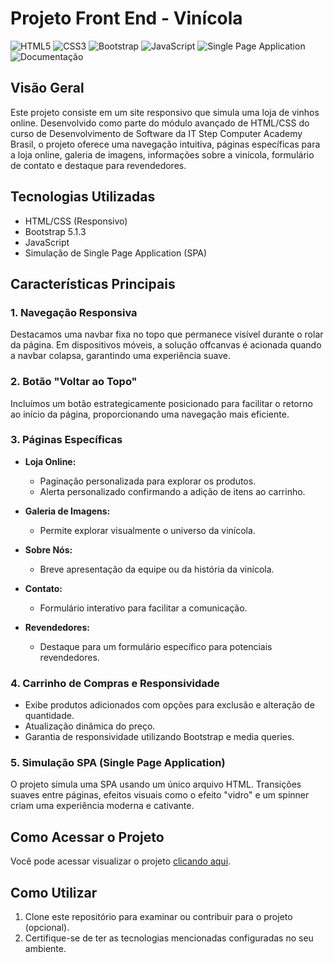 # Projeto Front End - Vinícola 

![HTML5](https://img.shields.io/badge/HTML5-Responsive-red)
![CSS3](https://img.shields.io/badge/CSS3-Style-blue)
![Bootstrap](https://img.shields.io/badge/Bootstrap-5.1.3-purple)
![JavaScript](https://img.shields.io/badge/JS-JavaScript-yellow)
![Single Page Application](https://img.shields.io/badge/SPA-Simulation-orange)
![Documentação](https://img.shields.io/badge/JSDoc-gray)


## Visão Geral

Este projeto consiste em um site responsivo que simula uma loja de vinhos online. Desenvolvido como parte do módulo avançado de HTML/CSS do curso de Desenvolvimento de Software da IT Step Computer Academy Brasil, o projeto oferece uma navegação intuitiva, páginas específicas para a loja online, galeria de imagens, informações sobre a vinícola, formulário de contato e destaque para revendedores.

## Tecnologias Utilizadas

- HTML/CSS (Responsivo)
- Bootstrap 5.1.3
- JavaScript
- Simulação de Single Page Application (SPA)

## Características Principais

### 1. Navegação Responsiva

Destacamos uma navbar fixa no topo que permanece visível durante o rolar da página. Em dispositivos móveis, a solução offcanvas é acionada quando a navbar colapsa, garantindo uma experiência suave.

### 2. Botão "Voltar ao Topo"

Incluímos um botão estrategicamente posicionado para facilitar o retorno ao início da página, proporcionando uma navegação mais eficiente.

### 3. Páginas Específicas

- **Loja Online:**
  - Paginação personalizada para explorar os produtos.
  - Alerta personalizado confirmando a adição de itens ao carrinho.

- **Galeria de Imagens:**
  - Permite explorar visualmente o universo da vinícola.

- **Sobre Nós:**
  - Breve apresentação da equipe ou da história da vinícola.

- **Contato:**
  - Formulário interativo para facilitar a comunicação.

- **Revendedores:**
  - Destaque para um formulário específico para potenciais revendedores.

### 4. Carrinho de Compras e Responsividade

- Exibe produtos adicionados com opções para exclusão e alteração de quantidade.
- Atualização dinâmica do preço.
- Garantia de responsividade utilizando Bootstrap e media queries.

### 5. Simulação SPA (Single Page Application)

O projeto simula uma SPA usando um único arquivo HTML. Transições suaves entre páginas, efeitos visuais como o efeito "vidro" e um spinner criam uma experiência moderna e cativante.

## Como Acessar o Projeto

Você pode acessar visualizar o projeto [clicando aqui](https://cezarj59.github.io/projeto-vinicola/).

## Como Utilizar

1. Clone este repositório para examinar ou contribuir para o projeto (opcional).
2. Certifique-se de ter as tecnologias mencionadas configuradas no seu ambiente.

